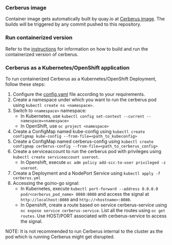 ### Cerberus image

Container image gets automatically built by quay.io at [Cerberus image](https://quay.io/repository/redhat-chaos/cerberus). The builds will be triggered by any commit pushed to this repository.

### Run containerized version
Refer to the [instructions](https://github.com/cloud-bulldozer/cerberus/tree/master/containers/build_own_image-README.md) for information on how to build and run the containerized version of cerberus.

### Cerberus as a Kubernetes/OpenShift application
To run containerized Cerberus as a Kubernetes/OpenShift Deployment, follow these steps:
1. Configure the [config.yaml](https://github.com/openshift-scale/cerberus/tree/master/config) file according to your requirements.
2. Create a namespace under which you want to run the cerberus pod using `kubectl create ns <namespace>`.
3. Switch to `<namespace>` namespace:
    - In Kubernetes, use `kubectl config set-context --current --namespace=<namespace>`
    - In OpenShift, use `oc project <namespace>`
4. Create a ConfigMap named kube-config using `kubectl create configmap kube-config --from-file=<path_to_kubeconfig>`
5. Create a ConfigMap named cerberus-config using `kubectl create configmap cerberus-config --from-file=<path_to_cerberus_config>`
6. Create a serviceaccount to run the cerberus pod with privileges using `kubectl create serviceaccount useroot`.
    - In Openshift, execute `oc adm policy add-scc-to-user privileged -z useroot`.
7. Create a Deployment and a NodePort Service using `kubectl apply -f cerberus.yml`
8. Accessing the go/no-go signal:
    - In Kubernetes, execute `kubectl port-forward --address 0.0.0.0 pod/<cerberus_pod_name> 8080:8080` and access the signal at `http://localhost:8080` and `http://<hostname>:8080`.
    - In Openshift, create a route based on service cerberus-service using `oc expose service cerberus-service`. List all the routes using `oc get routes`. Use HOST/PORT associated with cerberus-service to access the signal.

NOTE: It is not recommended to run Cerberus internal to the cluster as the pod which is running Cerberus might get disrupted.
